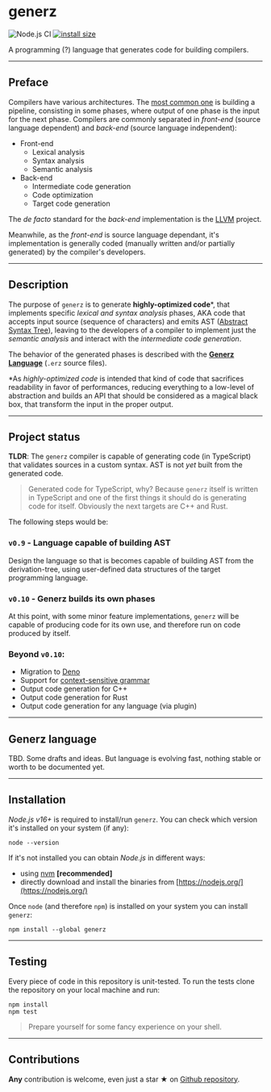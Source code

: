 # generz
![Node.js CI](https://github.com/pintarj/generz/workflows/Node.js%20CI/badge.svg?branch=master) [![install size](https://packagephobia.now.sh/badge?p=generz)](https://packagephobia.now.sh/result?p=generz)

A programming (?) language that generates code for building compilers.

---
## Preface

Compilers have various architectures. The [most common one](https://cs.lmu.edu/~ray/notes/compilerarchitecture/) is building a pipeline, consisting in some phases, where output of one phase is the input for the next phase. Compilers are commonly separated in *front-end* (source language dependent) and *back-end* (source language independent):

- Front-end
    - Lexical analysis
    - Syntax analysis
    - Semantic analysis
- Back-end
    - Intermediate code generation
    - Code optimization
    - Target code generation

The *de facto* standard for the *back-end* implementation is the [LLVM](https://llvm.org/) project.

Meanwhile, as the *front-end* is source language dependant, it's implementation is generally coded (manually written and/or partially generated) by the compiler's developers.

---
## Description

The purpose of `generz` is to generate **highly-optimized code**\*, that implements specific *lexical and syntax analysis* phases, AKA code that accepts input source (sequence of characters) and emits AST ([Abstract Syntax Tree](https://en.wikipedia.org/wiki/Abstract_syntax_tree)), leaving to the developers of a compiler to implement just the *semantic analysis* and interact with the *intermediate code generation*.

The behavior of the generated phases is described with the [**Generz Language**](#generz-language) (`.erz` source files).


\*As *highly-optimized code* is intended that kind of code that sacrifices readability in favor of performances, reducing everything to a low-level of abstraction and builds an API that should be considered as a magical black box, that transform the input in the proper output.

---
## Project status

**TLDR**: The `generz` compiler is capable of generating code (in TypeScript) that validates sources in a custom syntax. AST is not _yet_ built from the generated code.

> Generated code for TypeScript, why? Because `generz` itself is written in TypeScript and one of the first things it should do is generating code for itself. Obviously the next targets are C++ and Rust. 

The following steps would be:

### `v0.9` - Language capable of building AST

Design the language so that is becomes capable of building AST from the derivation-tree, using user-defined data structures of the target programming language.

### `v0.10` - Generz builds its own phases

At this point, with some minor feature implementations, `generz` will be capable of producing code for its own use, and therefore run on code produced by itself. 

### Beyond `v0.10`:

- Migration to [Deno](https://deno.land/)
- Support for [context-sensitive grammar](https://en.wikipedia.org/wiki/Context-sensitive_grammar)
- Output code generation for C++
- Output code generation for Rust
- Output code generation for any language (via plugin)

---
## Generz language

TBD. Some drafts and ideas. But language is evolving fast, nothing stable or worth to be documented yet.

---
## Installation

_Node.js v16+_ is required to install/run `generz`. You can check which version it's installed on your system (if any):

```shell
node --version
```

If it's not installed you can obtain _Node.js_ in different ways:
- using [nvm](https://github.com/nvm-sh/nvm) **[recommended]**
- directly download and install the binaries from [https://nodejs.org/](https://nodejs.org/)

Once `node` (and therefore `npm`) is installed on your system you can install `generz`:

```shell
npm install --global generz
```

---
## Testing

Every piece of code in this repository is unit-tested. To run the tests clone the repository on your local machine and run:

```shell
npm install
npm test
```

> Prepare yourself for some fancy experience on your shell.

---
## Contributions

**Any** contribution is welcome, even just a star ★ on [Github repository](https://github.com/pintarj/generz).
